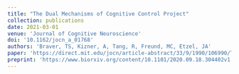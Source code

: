 ```yaml
---
title: "The Dual Mechanisms of Cognitive Control Project"
collection: publications
date: 2021-03-01
venue: 'Journal of Cognitive Neuroscience'
doi: '10.1162/jocn_a_01768'
authors: 'Braver, TS, Kizner, A, Tang, R, Freund, MC, Etzel, JA'
paper: 'https://direct.mit.edu/jocn/article-abstract/33/9/1990/106990/The-Dual-Mechanisms-of-Cognitive-Control-Project'
preprint: 'https://www.biorxiv.org/content/10.1101/2020.09.18.304402v1.full'
---
```


